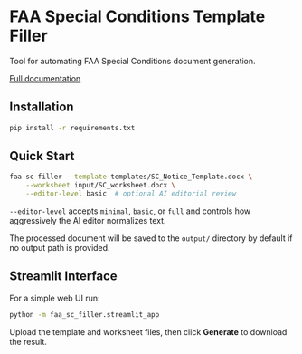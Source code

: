 # FAA Special Conditions Template Filler

Tool for automating FAA Special Conditions document generation.

[Full documentation](docs/README.md)

## Installation

```bash
pip install -r requirements.txt
```

## Quick Start

```bash
faa-sc-filler --template templates/SC_Notice_Template.docx \
    --worksheet input/SC_worksheet.docx \
    --editor-level basic  # optional AI editorial review
```

`--editor-level` accepts `minimal`, `basic`, or `full` and
controls how aggressively the AI editor normalizes text.

The processed document will be saved to the `output/` directory by default if no
output path is provided.

## Streamlit Interface

For a simple web UI run:

```bash
python -m faa_sc_filler.streamlit_app
```

Upload the template and worksheet files, then click **Generate** to download the
result.
